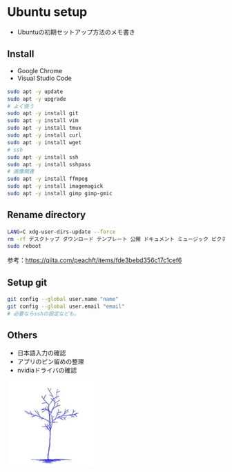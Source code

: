 # Ubuntu setup
- Ubuntuの初期セットアップ方法のメモ書き

## Install
- Google Chrome
- Visual Studio Code

```sh
sudo apt -y update
sudo apt -y upgrade
# よく使う
sudo apt -y install git
sudo apt -y install vim
sudo apt -y install tmux
sudo apt -y install curl
sudo apt -y install wget
# ssh
sudo apt -y install ssh
sudo apt -y install sshpass
# 画像関連
sudo apt -y install ffmpeg
sudo apt -y install imagemagick
sudo apt -y install gimp gimp-gmic
```

## Rename directory
```sh
LANG=C xdg-user-dirs-update --force
rm -rf デスクトップ ダウンロード テンプレート 公開 ドキュメント ミュージック ピクチャ ビデオ
sudo reboot
```
参考：https://qiita.com/peachft/items/fde3bebd356c17c1cef6

## Setup git
```sh
git config --global user.name "name"
git config --global user.email "email"
# 必要ならsshの設定なども。
```

## Others
- 日本語入力の確認
- アプリのピン留めの整理
- nvidiaドライバの確認

![](../../images/BlueTreeIcon_200x200.jpg)
